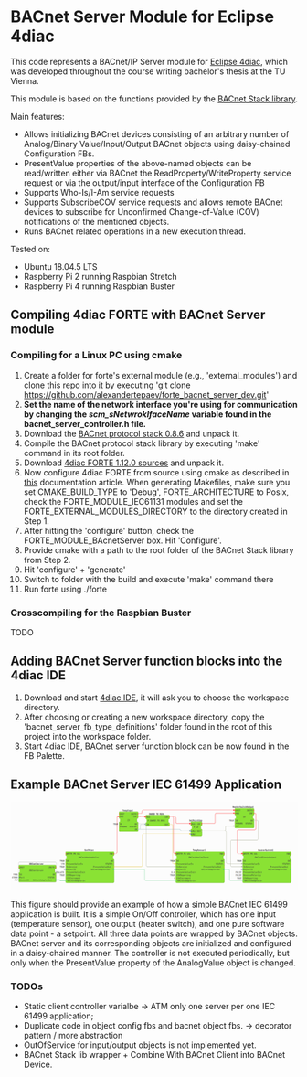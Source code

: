 # BACnet Server Module for Eclipse 4diac

This code represents a BACnet/IP Server module for [Eclipse 4diac](https://www.eclipse.org/4diac/), which was developed throughout the course writing bachelor's thesis at the TU Vienna.

This module is based on the functions provided by the [BACnet Stack library](http://bacnet.sourceforge.net/).

Main features:
+ Allows initializing BACnet devices consisting of an arbitrary number of Analog/Binary Value/Input/Output BACnet objects using daisy-chained Configuration FBs.
+ PresentValue properties of the above-named objects can be read/written either via BACnet the ReadProperty/WriteProperty service request or via the output/input interface of the Configuration FB
+ Supports Who-Is/I-Am service requests 
+ Supports SubscribeCOV service requests and allows remote BACnet devices to subscribe for Unconfirmed Change-of-Value (COV) notifications of the mentioned objects.
+ Runs BACnet related operations in a new execution thread.

Tested on:
+ Ubuntu 18.04.5 LTS
+ Raspberry Pi 2 running Raspbian Stretch
+ Raspberry Pi 4 running Raspbian Buster

## Compiling 4diac FORTE with BACnet Server module 
### Compiling for a Linux PC using cmake
1. Create a folder for forte's external module (e.g., 'external_modules') and clone this repo into it by executing 'git clone https://github.com/alexandertepaev/forte_bacnet_server_dev.git'
2. **Set the name of the network interface you're using for communication by changing the *scm_sNetwrokIfaceName* variable found in the bacnet_server_controller.h file.**
3. Download the [BACnet protocol stack 0.8.6](https://sourceforge.net/projects/bacnet/files/bacnet-stack/bacnet-stack-0.8.6/) and unpack it.
4. Compile the BACnet protocol stack library by executing 'make' command in its root folder.
5. Download [4diac FORTE 1.12.0 sources](https://www.eclipse.org/downloads/download.php?file=/4diac/releases/1.12/forte/forte-incubation_1.12.0.zip) and unpack it.
6. Now configure 4diac FORTE from source using cmake as described in [this](https://www.eclipse.org/4diac/en_help.php?helppage=html/installation/install.html) documentation article. When generating Makefiles, make sure you set CMAKE_BUILD_TYPE to 'Debug', FORTE_ARCHITECTURE to Posix, check the FORTE_MODULE_IEC61131 modules and set the FORTE_EXTERNAL_MODULES_DIRECTORY to the directory created in Step 1.
7. After hitting the 'configure' button, check the FORTE_MODULE_BAcnetServer box. Hit 'Configure'.
8. Provide cmake with a path to the root folder of the BACnet Stack library from Step 2.
9. Hit 'configure' + 'generate'
10. Switch to folder with the build and execute 'make' command there
11. Run forte using ./forte

### Crosscompiling for the Raspbian Buster
TODO

## Adding BACnet Server function blocks into the 4diac IDE
1. Download and start [4diac IDE](https://www.eclipse.org/4diac/en_dow.php), it will ask you to choose the workspace directory.
2. After choosing or creating a new workspace directory, copy the 'bacnet_server_fb_type_definitions' folder found in the root of this project into the workspace folder.
3. Start 4diac IDE, BACnet server function block can be now found in the FB Palette. 

## Example BACnet Server IEC 61499 Application

![Example On/Off BACnet controller](./misc/server_app_readme.png)

This figure should provide an example of how a simple BACnet IEC 61499 application is built. It is a simple On/Off controller, which has one input (temperature sensor), one output (heater switch), and one
pure software data point - a setpoint. All three data points are wrapped by BACnet objects. BACnet server and its corresponding objects are initialized and configured in a daisy-chained manner. The controller is not executed periodically, but only when the PresentValue property of the AnalogValue object is changed.

### TODOs
+ Static client controller varialbe -> ATM only one server per one IEC 61499 application;
+ Duplicate code in object config fbs and bacnet object fbs. -> decorator pattern / more abstraction
+ OutOfService for input/output objects is not implemented yet.
+ BACnet Stack lib wrapper + Combine With BACnet Client into BACnet Device.